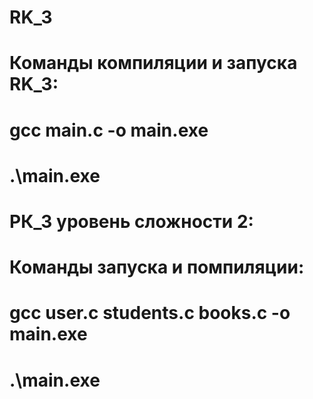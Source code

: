 # RK_3
# Команды компиляции и запуска RK_3:
# gcc main.c -o main.exe
# 
# .\main.exe
#
# РК_3 уровень сложности 2:
# Команды запуска и помпиляции:
# gcc user.c students.c books.c -o main.exe 
# .\main.exe


